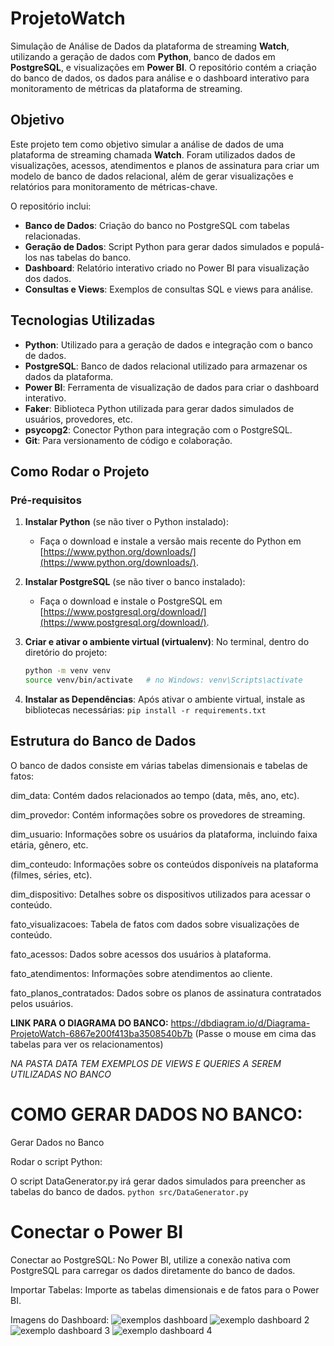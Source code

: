 # ProjetoWatch

Simulação de Análise de Dados da plataforma de streaming **Watch**, utilizando a geração de dados com **Python**, banco de dados em **PostgreSQL**, e visualizações em **Power BI**. O repositório contém a criação do banco de dados, os dados para análise e o dashboard interativo para monitoramento de métricas da plataforma de streaming.

## Objetivo

Este projeto tem como objetivo simular a análise de dados de uma plataforma de streaming chamada **Watch**. Foram utilizados dados de visualizações, acessos, atendimentos e planos de assinatura para criar um modelo de banco de dados relacional, além de gerar visualizações e relatórios para monitoramento de métricas-chave.

O repositório inclui:
- **Banco de Dados**: Criação do banco no PostgreSQL com tabelas relacionadas.
- **Geração de Dados**: Script Python para gerar dados simulados e populá-los nas tabelas do banco.
- **Dashboard**: Relatório interativo criado no Power BI para visualização dos dados.
- **Consultas e Views**: Exemplos de consultas SQL e views para análise.

## Tecnologias Utilizadas

- **Python**: Utilizado para a geração de dados e integração com o banco de dados.
- **PostgreSQL**: Banco de dados relacional utilizado para armazenar os dados da plataforma.
- **Power BI**: Ferramenta de visualização de dados para criar o dashboard interativo.
- **Faker**: Biblioteca Python utilizada para gerar dados simulados de usuários, provedores, etc.
- **psycopg2**: Conector Python para integração com o PostgreSQL.
- **Git**: Para versionamento de código e colaboração.

## Como Rodar o Projeto

### Pré-requisitos

1. **Instalar Python** (se não tiver o Python instalado):
   - Faça o download e instale a versão mais recente do Python em [https://www.python.org/downloads/](https://www.python.org/downloads/).

2. **Instalar PostgreSQL** (se não tiver o banco instalado):
   - Faça o download e instale o PostgreSQL em [https://www.postgresql.org/download/](https://www.postgresql.org/download/).

3. **Criar e ativar o ambiente virtual (virtualenv)**:
   No terminal, dentro do diretório do projeto:
   ```bash
   python -m venv venv
   source venv/bin/activate   # no Windows: venv\Scripts\activate
4. **Instalar as Dependências**:
Após ativar o ambiente virtual, instale as bibliotecas necessárias:
  `pip install -r requirements.txt`

## Estrutura do Banco de Dados
O banco de dados consiste em várias tabelas dimensionais e tabelas de fatos:

dim_data: Contém dados relacionados ao tempo (data, mês, ano, etc).

dim_provedor: Contém informações sobre os provedores de streaming.

dim_usuario: Informações sobre os usuários da plataforma, incluindo faixa etária, gênero, etc.

dim_conteudo: Informações sobre os conteúdos disponíveis na plataforma (filmes, séries, etc).

dim_dispositivo: Detalhes sobre os dispositivos utilizados para acessar o conteúdo.

fato_visualizacoes: Tabela de fatos com dados sobre visualizações de conteúdo.

fato_acessos: Dados sobre acessos dos usuários à plataforma.

fato_atendimentos: Informações sobre atendimentos ao cliente.

fato_planos_contratados: Dados sobre os planos de assinatura contratados pelos usuários.

**LINK PARA O DIAGRAMA DO BANCO:** https://dbdiagram.io/d/Diagrama-ProjetoWatch-6867e200f413ba3508540b7b (Passe o mouse em cima das tabelas para ver os relacionamentos)

*NA PASTA DATA TEM EXEMPLOS DE VIEWS E QUERIES A SEREM UTILIZADAS NO BANCO*

# COMO GERAR DADOS NO BANCO:

Gerar Dados no Banco

Rodar o script Python:

O script DataGenerator.py irá gerar dados simulados para preencher as tabelas do banco de dados.
`python src/DataGenerator.py`

# Conectar o Power BI

Conectar ao PostgreSQL: No Power BI, utilize a conexão nativa com PostgreSQL para carregar os dados diretamente do banco de dados.

Importar Tabelas: Importe as tabelas dimensionais e de fatos para o Power BI.

Imagens do Dashboard:
![exemplos dashboard](https://github.com/user-attachments/assets/22f142b0-db55-4098-af8c-bf25c4880d8d)
![exemplo dashboard 2](https://github.com/user-attachments/assets/a7bd7447-3320-487c-a70e-327e6a7eab5e)
![exemplo dashboard 3](https://github.com/user-attachments/assets/d21d4d0a-a05d-4111-8181-6e9eccf8d242)
![exemplo dashboard 4](https://github.com/user-attachments/assets/ab0c1ed9-fbfa-45ac-8f2a-7bb80ac808bc)

